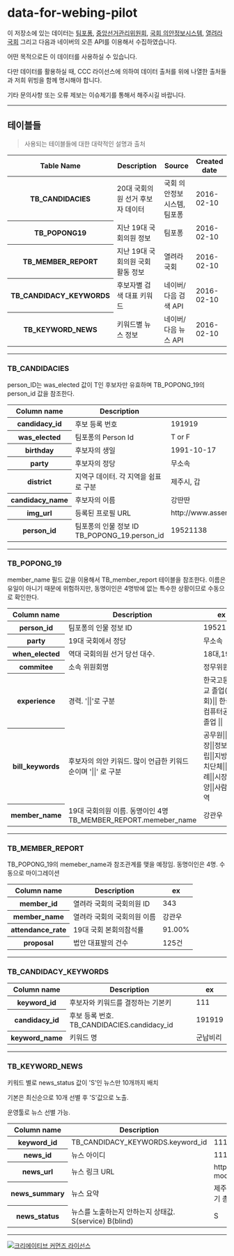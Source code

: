 # data-for-webing-pilot

  
 이 저장소에 있는 데이터는 [팀포퐁](http://popong.com/), [중앙선거관리위원회](http://www.nec.go.kr), [국회 의안정보시스템](http://likms.assembly.go.kr/bill/), [열려라 국회](http://watch.peoplepower21.org/) 그리고 다음과 네이버의 오픈 API를 이용해서 수집하였습니다.
 
어떤 목적으로든 이 데이터를 사용하실 수 있습니다.

다만 데이터를 활용하실 때, CCC 라이선스에 의하여 데이터 출처를 위에 나열한 출처들과 저희 위빙을 함께 명시해야 합니다.

기타 문의사항 또는 오류 제보는 이슈제기를 통해서 해주시길 바랍니다. 

--------
## 테이블들 
>사용되는 테이블들에 대한 대략적인 설명과 출처

<table>
<thead>
    <tr>
        <th>Table Name</th>
        <th>Description</th>
        <th>Source</th>
        <th>Created date</th>
    </tr>
</thead>
<tbody>
    <tr>
        <th>TB_CANDIDACIES</th>
        <td>20대 국회의원 선거 후보자 데이터</td>
        <td>국회 의안정보시스템, 팀포퐁</td>
        <td>2016-02-10</td>
    </tr>
    <tr>
        <th>TB_POPONG19</th>
        <td>지난 19대 국회의원 정보</td>
        <td>팀포퐁</td>
        <td>2016-02-10</td>
    </tr>
    <tr>
        <th>TB_MEMBER_REPORT</th>
        <td>지난 19대 국회의원 국회 활동 정보</td>
        <td>열려라 국회</td>
        <td>2016-02-10</td>
    </tr>
    <tr>
        <th>TB_CANDIDACY_KEYWORDS</th>
        <td>후보자별 검색 대표 키워드</td>
        <td>네이버/다음 검색 API</td>
        <td>2016-02-10</td>
    </tr>
    <tr>
        <th>TB_KEYWORD_NEWS</th>
        <td>키워드별 뉴스 정보</td>
        <td>네이버/다음 뉴스 API</td>
        <td>2016-02-10</td>
    </tr>
    <tr>
</tbody>
</table>


---------


### TB_CANDIDACIES


person_ID는 was_elected 값이 T인 후보자만 유효하며 TB_POPONG_19의 person_id 값을 참조한다.

<table>
	<thead>
    <tr>
        <th>Column name</th>
        <th>Description</th>
        <th>ex</th>
    </tr>
</thead>
<tbody>
    <tr>
        <th>candidacy_id</th>
        <td>후보 등록 번호</td>
        <td>191919</td>
    </tr>
    <tr>
        <th>was_elected</th>
        <td>팀포퐁의 Person Id</td>
        <td>T or F</td>
    </tr>
    <tr>
        <th>birthday</th>
        <td>후보자의 생일</td>
        <td>1991-10-17</td>
    </tr>
    <tr>
        <th>party</th>
        <td>후보자의 정당</td>
        <td>무소속</td>
    </tr>
    <tr>
        <th>district</th>
        <td>지역구 데이터. 각 지역을 쉼표로 구분</td>
        <td>제주시, 갑</td>
    </tr>
    <tr>
        <th>candidacy_name</th>
        <td>후보자의 이름</td>
        <td>강딴딴</td>
    </tr>
    <tr>
        <th>img_url</th>
        <td>등록된 프로필 URL</td>
        <td>http://www.assembly.go.kr/photo/xxx.jpg</td>
    </tr>
    <tr>
        <th>person_id</th>
        <td>팀포퐁의 인물 정보 ID TB_POPONG_19.person_id</td>
        <td>19521138</td>
    </tr>
</tbody>

</table>

-------------


### TB_POPONG_19

member_name 필드 값을 이용해서 TB_member_report 테이블을 참조한다.
이름은 유일이 아니기 때문에 위험하지만, 동명이인은 4명밖에 없는 특수한 상황이므로 수동으로 확인한다.
<table>
	<thead>
    <tr>
        <th>Column name</th>
        <th>Description</th>
        <th>ex</th>
    </tr>
</thead>
<tbody>
    <tr>
        <th>person_id</th>
        <td>팀포퐁의 인물 정보 ID</td>
        <td>19521138</td>
    </tr>
    <tr>
        <th>party</th>
        <td>19대 국회에서 정당</td>
        <td>무소속</td>
    </tr>
    <tr>
        <th>when_elected</th>
        <td>역대 국회의원 선거 당선 대수.</td>
        <td>18대,19대</td>
    </tr>
    <tr>
        <th>commitee</th>
        <td>소속 위원회명</td>
        <td>정무위원회</td>
    </tr>
    <tr>
        <th>experience</th>
        <td>경력. '||'로 구분</td>
        <td>한국고등학교 졸업(1회)|| 한국대 컴퓨터공학 졸업 ||</td>
    </tr>
    <tr>
        <th>bill_keywords</th>
        <td>후보자의 의안 키워드. 많이 언급한 키워드 순이며 '||' 로 구분</td>
        <td>공무원||부장||정보||농립||지방자치단체||특례||시장||해양||사람||지역</td>
    </tr>
    <tr>
        <th>member_name</th>
        <td>19대 국회의원 이름. 동명이인 4명 TB_MEMBER_REPORT.memeber_name</td>
        <td>강관우</td>
    </tr>
</tbody>

</table>

-----------------

### TB_MEMBER_REPORT

TB_POPONG_19의 memeber_name과 참조관계를 맺을 예정임. 동명이인은 4명. 수동으로 마이그레이션

<table>
	<thead>
    <tr>
        <th>Column name</th>
        <th>Description</th>
        <th>ex</th>
    </tr>
</thead>
<tbody>
    <tr>
        <th>member_id</th>
        <td>열려라 국회의 국회의원 ID</td>
        <td>343</td>
    </tr>
    <tr>
        <th>member_name</th>
        <td>열려라 국회의 국회의원 이름</td>
        <td>강관우</td>
    </tr>
    <tr>
        <th>attendance_rate</th>
        <td>19대 국회 본회의참석률</td>
        <td>91.00%</td>
    </tr>
    <tr>
        <th>proposal</th>
        <td>법안 대표발의 건수</td>
        <td>125건</td>
    </tr>
</tbody>

</table>

----------

### TB_CANDIDACY_KEYWORDS

<table>
	<thead>
    <tr>
        <th>Column name</th>
        <th>Description</th>
        <th>ex</th>
    </tr>
</thead>
<tbody>
    <tr>
        <th>keyword_id</th>
        <td>후보자와 키워드를 결정하는 기본키</td>
        <td>111</td>
    </tr>
    <tr>
        <th>candidacy_id</th>
        <td>후보 등록 번호. TB_CANDIDACIES.candidacy_id</td>
        <td>191919</td>
    </tr>
    <tr>
        <th>keyword_name</th>
        <td>키워드 명</td>
        <td>군납비리</td>
    </tr>
</tbody>
</table>

-------------------

### TB_KEYWORD_NEWS

키워드 별로 news_status 값이 'S'인 뉴스만 10개까지 배치 

기본은 최신순으로 10개 선별 후 'S'값으로 노출.

운영툴로 뉴스 선별 가능.

<table>
	<thead>
    <tr>
        <th>Column name</th>
        <th>Description</th>
        <th>ex</th>
    </tr>
</thead>
<tbody>
    <tr>
        <th>keyword_id</th>
        <td>TB_CANDIDACY_KEYWORDS.keyword_id</td>
        <td>111</td>
    </tr>
    <tr>
        <th>news_id</th>
        <td>뉴스 아이디</td>
        <td>111112</td>
    </tr>
    <tr>
        <th>news_url</th>
        <td>뉴스 링크 URL</td>
        <td>http://www.jejusori.net/?mod=news&act=articleView&idxno=173370</td>
    </tr>
    <tr>
        <th>news_summary</th>
        <td>뉴스 요약</td>
        <td>제주시을, 현역 프리미엄 속 여야 후보들 설 민심잡기 총력전 </td>
    </tr>
        <tr>
        <th>news_status</th>
        <td>뉴스를 노출하는지 안하는지 상태값. S(service) B(blind)</td>
        <td>S</td>
    </tr>
</tbody>
</table>

--------------

<a rel="license" href="http://creativecommons.org/licenses/by/3.0/deed.ko"><img alt="크리에이티브 커먼즈 라이선스" style="border-width:0" src="http://i.creativecommons.org/l/by/3.0/88x31.png" /></a>
